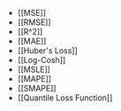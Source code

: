 - [[MSE]]
- [[RMSE]]
- [[R^2]]
- [[MAE]]
- [[Huber's Loss]]
- [[Log-Cosh]]
- [[MSLE]]
- [[MAPE]]
- [[SMAPE]]
- [[Quantile Loss Function]]